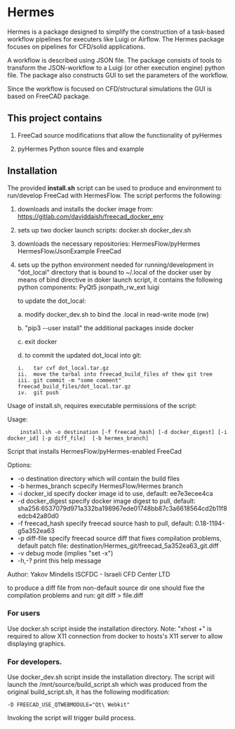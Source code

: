 # Hermes

Hermes is a package designed to simplify the construction of a task-based workflow pipelines for executers like 
Luigi or Airflow. The Hermes package focuses on pipelines for CFD/solid applications.

A workflow is described using JSON file. The package consists of tools to transform the JSON-workflow 
to a Luigi (or other execution engine) python file. 
The package also constructs GUI to set the parameters of the workflow. 

Since the workflow is focused on CFD/structural simulations the GUI is based on FreeCAD package. 


## This project contains
1. FreeCad source modifications that allow the functionality of pyHermes

2. pyHermes Python source files and example

## Installation

The provided **install.sh** script can be used to produce and environment to run/develop FreeCad with HermesFlow.
The script performs the following:

1. downloads and installs the docker image from:
    https://gitlab.com/daviddaish/freecad_docker_env 

2. sets up two docker launch scripts:
    docker.sh
    docker_dev.sh

 
3. downloads  the necessary repositories:
    HermesFlow/pyHermes
    HermesFlow/JsonExample
    FreeCad

4. sets up the python environment needed for running/development in "dot_local" directory that is bound to ~/.local of the docker user by means of bind directive in doker launch script, it contains the following python components:
    PyQt5
    jsonpath_rw_ext
    luigi

   to update the dot_local: 
   
   a. modify docker_dev.sh to bind the .local in read-write mode (rw)

   b. "pip3 --user install" the additional packages inside docker
   
   c. exit docker
   
   d. to commit the updated dot_local into git:
   
       i.   tar cvf dot_local.tar.gz
       ii.  move the tarbal into freecad_build_files of thew git tree
       iii. git commit -m "some comment" freecad_build_files/dot_local.tar.gz
       iv.  git push



Usage of install.sh, requires executable permissions of the script:


Usage:
```
    install.sh -o destination [-f freecad_hash] [-d docker_digest] [-i docker_id] [-p diff_file]  [-b hermes_branch]
```

Script that installs HermesFlow/pyHermes-enabled FreeCad

Options:
-    -o destination          directory which will contain the build files
-    -b hermes_branch        scpecify HermesFlow/Hermes branch
-    -i docker_id            specify docker image id to use, default: ee7e3ecee4ca
-    -d docker_digest        specify docker image digest to pull, default: sha256:6537079d971a332ba198967ede01748bb87c3a6618564cd2b11f8edcb42a80d0
-    -f freecad_hash         specify freecad source hash to pull, default: 0.18-1194-g5a352ea63
-    -p diff-file            specify freecad source diff that fixes compilation problems, default patch file: destination/Hermes_git/freecad_5a352ea63_git.diff
-    -v                      debug mode (implies "set -x")
-    -h,-?                   print this help message

Author: Yakov Mindelis
ISCFDC - Israeli CFD Center LTD

        
to produce a diff file from non-default source dir one should fixe the compilation problems and run:
    git diff > file.diff

### For users 

Use docker.sh script inside the installation directory. Note: "xhost +"  is required to allow X11 connection from docker to hosts's X11 server to allow displaying graphics. 

### For developers. 

Use docker_dev.sh script inside the installation directory. The script will launch the /mnt/source/build_script.sh which was produced from the original build_script.sh, it has the following modification:

    -D FREECAD_USE_QTWEBMODULE="Qt\ Webkit" 

Invoking the script will trigger build process. 

